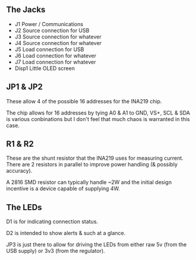 ## The Jacks
* J1 Power / Communications
* J2 Source connection for USB
* J3 Source connection for whatever
* J4 Source connection for whatever
* J5 Load connection for USB
* J6 Load connection for whatever
* J7 Load connection for whatever
* Disp1 Little OLED screen

## JP1 & JP2
These allow 4 of the possible 16 addresses for the INA219 chip.

The chip allows for 16 addresses by tying A0 & A1 to GND, VS+, SCL & SDA is various conbinations but I don't feel that much chaos is warranted in this case.

## R1 & R2
These are the shunt resistor that the INA219 uses for measuring current. There are 2 resistors in parallel to improve power handling (& possibly accuracy). 

A 2816 SMD resistor can typically handle ~2W and the initial design incentive is a device capable of supplying 4W.

## The LEDs
D1 is for indicating connection status.

D2 is intended to show alerts & such at a glance.

JP3 is just there to allow for driving the LEDs from either raw 5v (from the USB supply) or 3v3 (from the regulator).

